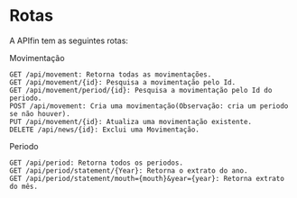 # Rotas
A APIfin tem as seguintes rotas:

Movimentação

    GET /api/movement: Retorna todas as movimentações.
    GET /api/movement/{id}: Pesquisa a movimentação pelo Id.
    GET /api/movement/period/{id}: Pesquisa a movimentação pelo Id do periodo.
    POST /api/movement: Cria uma movimentação(Observação: cria um periodo se não houver).
    PUT /api/movement/{id}: Atualiza uma movimentação existente.
    DELETE /api/news/{id}: Exclui uma Movimentação.

Periodo

    GET /api/period: Retorna todos os periodos.
    GET /api/period/statement/{Year}: Retorna o extrato do ano.
    GET /api/period/statement/mouth={mouth}&year={year}: Retorna extrato do mês.
